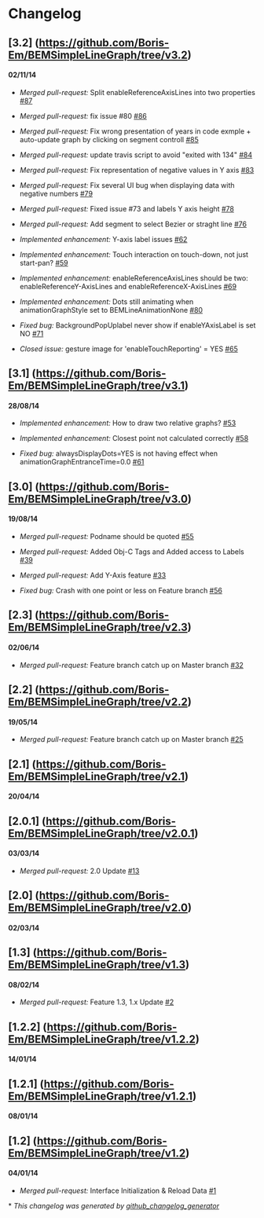 # Changelog

## [3.2] (https://github.com/Boris-Em/BEMSimpleLineGraph/tree/v3.2)
#### 02/11/14
- *Merged pull-request:* Split enableReferenceAxisLines into two properties [\#87](https://github.com/Boris-Em/BEMSimpleLineGraph/pull/87)

- *Merged pull-request:* fix issue #80 [\#86](https://github.com/Boris-Em/BEMSimpleLineGraph/pull/86)

- *Merged pull-request:* Fix wrong presentation of years in code exmple + auto-update graph by clicking on segment controll [\#85](https://github.com/Boris-Em/BEMSimpleLineGraph/pull/85)

- *Merged pull-request:* update travis script to avoid "exited with 134" [\#84](https://github.com/Boris-Em/BEMSimpleLineGraph/pull/84)

- *Merged pull-request:* Fix representation of negative values in Y axis [\#83](https://github.com/Boris-Em/BEMSimpleLineGraph/pull/83)

- *Merged pull-request:* Fix several UI bug when displaying data with negative numbers [\#79](https://github.com/Boris-Em/BEMSimpleLineGraph/pull/79)

- *Merged pull-request:* Fixed issue #73 and labels Y axis height [\#78](https://github.com/Boris-Em/BEMSimpleLineGraph/pull/78)

- *Merged pull-request:* Add segment to select Bezier or straght line [\#76](https://github.com/Boris-Em/BEMSimpleLineGraph/pull/76)

- *Implemented enhancement:* Y-axis label issues [\#62](https://github.com/Boris-Em/BEMSimpleLineGraph/issues/62)

- *Implemented enhancement:* Touch interaction on touch-down, not just start-pan? [\#59](https://github.com/Boris-Em/BEMSimpleLineGraph/issues/59)

- *Implemented enhancement:* enableReferenceAxisLines should be two: enableReferenceY-AxisLines and enableReferenceX-AxisLines [\#69](https://github.com/Boris-Em/BEMSimpleLineGraph/issues/69)

- *Implemented enhancement:* Dots still animating when animationGraphStyle set to BEMLineAnimationNone [\#80](https://github.com/Boris-Em/BEMSimpleLineGraph/issues/80)

- *Fixed bug:* BackgroundPopUplabel never show if enableYAxisLabel is set NO [\#71](https://github.com/Boris-Em/BEMSimpleLineGraph/issues/71)

- *Closed issue:* gesture image for 'enableTouchReporting' = YES [\#65](https://github.com/Boris-Em/BEMSimpleLineGraph/issues/65)

## [3.1] (https://github.com/Boris-Em/BEMSimpleLineGraph/tree/v3.1)
#### 28/08/14
- *Implemented enhancement:* How to draw two relative graphs? [\#53](https://github.com/Boris-Em/BEMSimpleLineGraph/issues/53)

- *Implemented enhancement:* Closest point not calculated correctly [\#58](https://github.com/Boris-Em/BEMSimpleLineGraph/issues/58)

- *Fixed bug:* alwaysDisplayDots=YES is not having effect when animationGraphEntranceTime=0.0 [\#61](https://github.com/Boris-Em/BEMSimpleLineGraph/issues/61)

## [3.0] (https://github.com/Boris-Em/BEMSimpleLineGraph/tree/v3.0)
#### 19/08/14
- *Merged pull-request:* Podname should be quoted [\#55](https://github.com/Boris-Em/BEMSimpleLineGraph/pull/55)

- *Merged pull-request:* Added Obj-C Tags and Added access to Labels [\#39](https://github.com/Boris-Em/BEMSimpleLineGraph/pull/39)

- *Merged pull-request:* Add Y-Axis feature [\#33](https://github.com/Boris-Em/BEMSimpleLineGraph/pull/33)

- *Fixed bug:* Crash with one point or less on Feature branch [\#56](https://github.com/Boris-Em/BEMSimpleLineGraph/issues/56)

## [2.3] (https://github.com/Boris-Em/BEMSimpleLineGraph/tree/v2.3)
#### 02/06/14
- *Merged pull-request:* Feature branch catch up on Master branch [\#32](https://github.com/Boris-Em/BEMSimpleLineGraph/pull/32)

## [2.2] (https://github.com/Boris-Em/BEMSimpleLineGraph/tree/v2.2)
#### 19/05/14
- *Merged pull-request:* Feature branch catch up on Master branch [\#25](https://github.com/Boris-Em/BEMSimpleLineGraph/pull/25)

## [2.1] (https://github.com/Boris-Em/BEMSimpleLineGraph/tree/v2.1)
#### 20/04/14
## [2.0.1] (https://github.com/Boris-Em/BEMSimpleLineGraph/tree/v2.0.1)
#### 03/03/14
- *Merged pull-request:* 2.0 Update [\#13](https://github.com/Boris-Em/BEMSimpleLineGraph/pull/13)

## [2.0] (https://github.com/Boris-Em/BEMSimpleLineGraph/tree/v2.0)
#### 02/03/14
## [1.3] (https://github.com/Boris-Em/BEMSimpleLineGraph/tree/v1.3)
#### 08/02/14
- *Merged pull-request:* Feature 1.3, 1.x Update [\#2](https://github.com/Boris-Em/BEMSimpleLineGraph/pull/2)

## [1.2.2] (https://github.com/Boris-Em/BEMSimpleLineGraph/tree/v1.2.2)
#### 14/01/14
## [1.2.1] (https://github.com/Boris-Em/BEMSimpleLineGraph/tree/v1.2.1)
#### 08/01/14
## [1.2] (https://github.com/Boris-Em/BEMSimpleLineGraph/tree/v1.2)
#### 04/01/14
- *Merged pull-request:* Interface Initialization & Reload Data [\#1](https://github.com/Boris-Em/BEMSimpleLineGraph/pull/1)



\* *This changelog was generated by [github_changelog_generator](https://github.com/skywinder/Github-Changelog-Generator)*